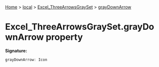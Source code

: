 [Home](./index) &gt; [local](local.md) &gt; [Excel\_ThreeArrowsGraySet](local.excel_threearrowsgrayset.md) &gt; [grayDownArrow](local.excel_threearrowsgrayset.graydownarrow.md)

# Excel\_ThreeArrowsGraySet.grayDownArrow property


**Signature:**
```javascript
grayDownArrow: Icon
```
